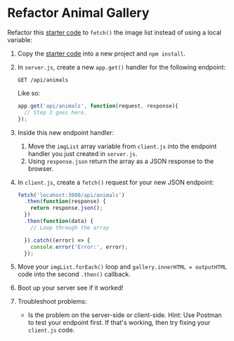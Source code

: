 # Refactor Animal Gallery
Refactor this [starter code](starter) to `fetch()` the image list instead of using a local variable:
1. Copy the [starter code](starter) into a new project and `npm install`.
2. In `server.js`, create a new `app.get()` handler for the following endpoint:

    ```
    GET /api/animals
    ```

    Like so:

    ```js
    app.get('api/animals', function(request, response){
      // Step 3 goes here.
    });
    ```
3. Inside this new endpoint handler:
    1. Move the `imgList` array variable from `client.js` into the endpoint handler you just created in `server.js`.
    2. Using `response.json` return the array as a JSON response to the browser.
4. In `client.js`, create a `fetch()` request for your new JSON endpoint:

    ```js
    fetch('locahost:3000/api/animals')
      .then(function(response) {
        return response.json();
      })
      .then(function(data) {
        // Loop through the array

      }).catch((error) => {
        console.error('Error:', error);
      });
    ```
5. Move your `imgList.forEach()` loop and `gallery.innerHTML = outputHTML` code into the second `.then()` callback.
6. Boot up your server see if it worked! 
7. Troubleshoot problems:
    - Is the problem on the server-side or client-side. Hint: Use Postman to test your endpoint first. If that's working, then try fixing your `client.js` code.